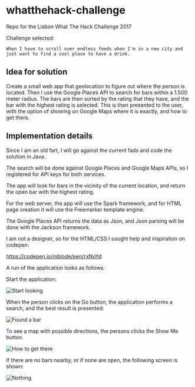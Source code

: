 # whatthehack-challenge

Repo for the Lisbon What The Hack Challenge 2017

Challenge selected:

`When I have to scroll over endless feeds when I'm in a new city
and just want to find a cool place to have a drink.`

## Idea for solution

Create a small web app that geolocation to figure out where the person is located. Then I use the Google Places API to search for bars within a 1.500 meter radius.
The bars are then sorted by the rating that they have, and the bar with the highest rating is selected.
This is then presented to the user, with the option of showing on Google Maps where it is exactly, and
how to get there.

## Implementation details

Since I am an old fart, I will go against the current fads and code the solution in Java.

The search will be done against Google Places and Google Maps APIs, so I registered for API keys for both services.

The app will look for bars in the vicinity of the current location, and return the open bar with the highest rating.

For the web server, the app will use the Spark framework, and for HTML page creation it will use the Freemarker template engine.

The Google Places API returns the data as Json, and Json parsing will be done with the Jackson framework.

I am not a designer, so for the HTML/CSS I sought help and inspiration on codepen:

https://codepen.io/mblode/pen/rxNoYd


A run of the application looks as follows:

Start the application:


![Start looking](start_looking.png "Start")

When the person clicks on the Go button, the application performs a search, and the best result is presented:

![Found a bar](found_one.png "Found one!")

To see a map with possible directions, the persons clicks the Show Me button.

![How to get there](directions.png "Directions")

If there are no bars nearby, or if none are open, the following screen is shown:

![Nothing](nothing_is_open.png "Nothing open")